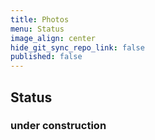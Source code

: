 ```yaml
---
title: Photos
menu: Status
image_align: center
hide_git_sync_repo_link: false
published: false
---
```


## Status
### under construction



